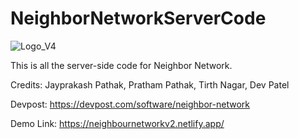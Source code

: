 # NeighborNetworkServerCode

![Logo_V4](https://user-images.githubusercontent.com/49925882/190212790-37c2625b-0db8-48e4-ada4-1f4356f7b14b.png)

This is all the server-side code for Neighbor Network.

Credits: Jayprakash Pathak, Pratham Pathak, Tirth Nagar, Dev Patel

Devpost: https://devpost.com/software/neighbor-network

Demo Link: https://neighbournetworkv2.netlify.app/
